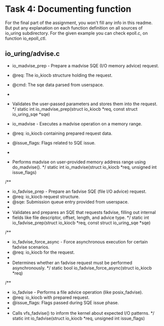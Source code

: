 # Task 4: Documenting function
For the final part of the assignment, you won't fill any info in this readme. But put any explanation on each function definition on all sources of io_uring subdirectory. For the given example you can check epoll.c, on function io_epoll_ctl. 

##  io_uring/advise.c
 * io_madvise_prep - Prepare a madvise SQE (I/O memory advice) request.
 * @req: The io_kiocb structure holding the request.
 * @cmd: The sqe data parsed from userspace.
 *
 * Validates the user-passed parameters and stores them into the request.
 */
static int io_madvise_prep(struct io_kiocb *req, const struct io_uring_sqe *sqe)

 * io_madvise - Executes a madvise operation on a memory range.
 * @req: io_kiocb containing prepared request data.
 * @issue_flags: Flags related to SQE issue.
 *
 * Performs madvise on user-provided memory address range using do_madvise().
 */
static int io_madvise(struct io_kiocb *req, unsigned int issue_flags)

/**
 * io_fadvise_prep - Prepare an fadvise SQE (file I/O advice) request.
 * @req: io_kiocb request structure.
 * @sqe: Submission queue entry provided from userspace.
 *
 * Validates and prepares an SQE that requests fadvise, filling out internal
 * fields like file descriptor, offset, length, and advice type.
 */
static int io_fadvise_prep(struct io_kiocb *req, const struct io_uring_sqe *sqe)

/**
 * io_fadvise_force_async - Force asynchronous execution for certain fadvise scenarios.
 * @req: io_kiocb for the request.
 *
 * Determines whether an fadvise request must be performed asynchronously.
 */
static bool io_fadvise_force_async(struct io_kiocb *req)

/**
 * io_fadvise - Performs a file advice operation (like posix_fadvise).
 * @req: io_kiocb with prepared request.
 * @issue_flags: Flags passed during SQE issue phase.
 *
 * Calls vfs_fadvise() to inform the kernel about expected I/O patterns.
 */
static int io_fadvise(struct io_kiocb *req, unsigned int issue_flags)

